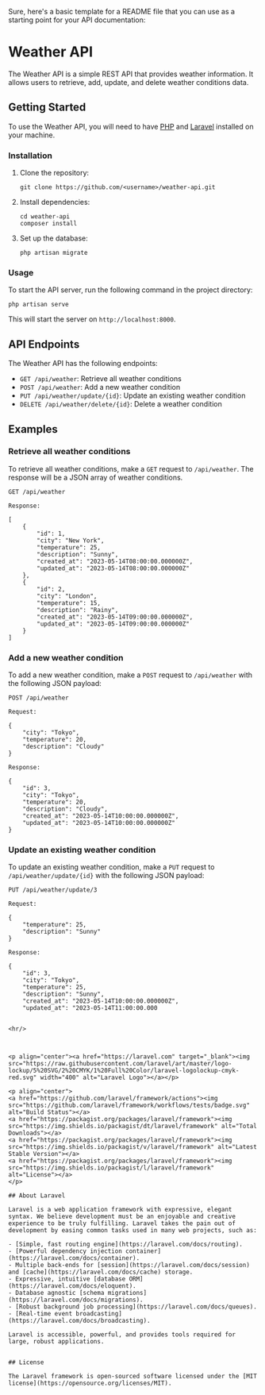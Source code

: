 Sure, here's a basic template for a README file that you can use as a starting point for your API documentation:

# Weather API

The Weather API is a simple REST API that provides weather information. It allows users to retrieve, add, update, and delete weather conditions data.

## Getting Started

To use the Weather API, you will need to have [PHP](https://www.php.net/) and [Laravel](https://laravel.com/) installed on your machine.

### Installation

1. Clone the repository:

    ```
    git clone https://github.com/<username>/weather-api.git
    ```

2. Install dependencies:

    ```
    cd weather-api
    composer install
    ```

3. Set up the database:

    ```
    php artisan migrate
    ```

### Usage

To start the API server, run the following command in the project directory:

```
php artisan serve
```

This will start the server on `http://localhost:8000`.

## API Endpoints

The Weather API has the following endpoints:

-   `GET /api/weather`: Retrieve all weather conditions
-   `POST /api/weather`: Add a new weather condition
-   `PUT /api/weather/update/{id}`: Update an existing weather condition
-   `DELETE /api/weather/delete/{id}`: Delete a weather condition

## Examples

### Retrieve all weather conditions

To retrieve all weather conditions, make a `GET` request to `/api/weather`. The response will be a JSON array of weather conditions.

```
GET /api/weather

Response:

[
    {
        "id": 1,
        "city": "New York",
        "temperature": 25,
        "description": "Sunny",
        "created_at": "2023-05-14T08:00:00.000000Z",
        "updated_at": "2023-05-14T08:00:00.000000Z"
    },
    {
        "id": 2,
        "city": "London",
        "temperature": 15,
        "description": "Rainy",
        "created_at": "2023-05-14T09:00:00.000000Z",
        "updated_at": "2023-05-14T09:00:00.000000Z"
    }
]
```

### Add a new weather condition

To add a new weather condition, make a `POST` request to `/api/weather` with the following JSON payload:

```
POST /api/weather

Request:

{
    "city": "Tokyo",
    "temperature": 20,
    "description": "Cloudy"
}

Response:

{
    "id": 3,
    "city": "Tokyo",
    "temperature": 20,
    "description": "Cloudy",
    "created_at": "2023-05-14T10:00:00.000000Z",
    "updated_at": "2023-05-14T10:00:00.000000Z"
}
```

### Update an existing weather condition

To update an existing weather condition, make a `PUT` request to `/api/weather/update/{id}` with the following JSON payload:

```
PUT /api/weather/update/3

Request:

{
    "temperature": 25,
    "description": "Sunny"
}

Response:

{
    "id": 3,
    "city": "Tokyo",
    "temperature": 25,
    "description": "Sunny",
    "created_at": "2023-05-14T10:00:00.000000Z",
    "updated_at": "2023-05-14T11:00:00.000


<hr/>



<p align="center"><a href="https://laravel.com" target="_blank"><img src="https://raw.githubusercontent.com/laravel/art/master/logo-lockup/5%20SVG/2%20CMYK/1%20Full%20Color/laravel-logolockup-cmyk-red.svg" width="400" alt="Laravel Logo"></a></p>

<p align="center">
<a href="https://github.com/laravel/framework/actions"><img src="https://github.com/laravel/framework/workflows/tests/badge.svg" alt="Build Status"></a>
<a href="https://packagist.org/packages/laravel/framework"><img src="https://img.shields.io/packagist/dt/laravel/framework" alt="Total Downloads"></a>
<a href="https://packagist.org/packages/laravel/framework"><img src="https://img.shields.io/packagist/v/laravel/framework" alt="Latest Stable Version"></a>
<a href="https://packagist.org/packages/laravel/framework"><img src="https://img.shields.io/packagist/l/laravel/framework" alt="License"></a>
</p>

## About Laravel

Laravel is a web application framework with expressive, elegant syntax. We believe development must be an enjoyable and creative experience to be truly fulfilling. Laravel takes the pain out of development by easing common tasks used in many web projects, such as:

- [Simple, fast routing engine](https://laravel.com/docs/routing).
- [Powerful dependency injection container](https://laravel.com/docs/container).
- Multiple back-ends for [session](https://laravel.com/docs/session) and [cache](https://laravel.com/docs/cache) storage.
- Expressive, intuitive [database ORM](https://laravel.com/docs/eloquent).
- Database agnostic [schema migrations](https://laravel.com/docs/migrations).
- [Robust background job processing](https://laravel.com/docs/queues).
- [Real-time event broadcasting](https://laravel.com/docs/broadcasting).

Laravel is accessible, powerful, and provides tools required for large, robust applications.


## License

The Laravel framework is open-sourced software licensed under the [MIT license](https://opensource.org/licenses/MIT).
```
